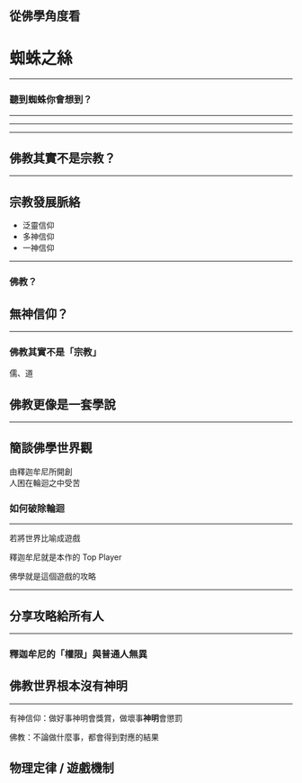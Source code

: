 ## 從佛學角度看
# 蜘蛛之絲

---

### 聽到蜘蛛你會想到？

---

<!-- .slide: data-background="./image/kumo.png" -->

---

<!-- .slide: data-background="./image/machi.jpg" -->

---

## 佛教其實不是宗教？

---

## 宗教發展脈絡

- 泛靈信仰 <!-- .element: class="fragment" -->  
- 多神信仰 <!-- .element: class="fragment" -->  
- 一神信仰 <!-- .element: class="fragment" -->  

---

### 佛教？
## 無神信仰？ <!-- .element: class="fragment" -->  

---

### 佛教其實不是「宗教」

儒、道 <!-- .element: class="fragment" -->  

## 佛教更像是一套學說 <!-- .element: class="fragment" -->  

---

## 簡談佛學世界觀

由釋迦牟尼所開創  
人困在輪迴之中受苦  

### 如何破除輪迴 <!-- .element: class="fragment" -->  

---

若將世界比喻成遊戲  

釋迦牟尼就是本作的 Top Player <!-- .element: class="fragment" -->

佛學就是這個遊戲的攻略 <!-- .element: class="fragment" -->

---

## 分享攻略給所有人

---

### 釋迦牟尼的「權限」與普通人無異

## 佛教世界根本沒有神明 <!-- .element: class="fragment" -->

---

有神信仰：做好事神明會獎賞，做壞事**神明**會懲罰

佛教：不論做什麼事，都會得到對應的結果  <!-- .element: class="fragment" -->

## 物理定律 / 遊戲機制 <!-- .element: class="fragment" -->
